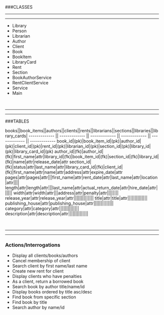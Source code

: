 
###CLASSES

-------

------

- Library
- Person
- Librarian
- Author
- Client
- Book
- BookItem
- LibraryCard
- Rent
- Section
- BookAuthorService
- RentClientService
- Service
- Main

<br>

-------

----------


###TABLES
<br>

books||book_items||authors||clients||rents||librarians||sections||libraries||library_cards|
------------- || ------------- || ------------- || ------------- || ------------- || -------------
book_id|(pk)|book_item_id|(pk)|author_id|(pk)|client_id|(pk)|rent_id|(pk)|librarian_id|(pk)|section_id|(pk)|library_id|(pk)|library_card_id|(pk)
author_id|(fk)|author_id|(fk)|first_name|attr|library_id|(fk)|book_item_id|(fk)|section_id|(fk)|library_id|(fk)|name|attr|release_date|attr
section_id|(fk)|status|attr|last_name|attr|library_card_id|(fk)|client_id|(fk)|first_name|attr|name|attr|address|attr|expire_date|attr
pages|attr|pages|attr|||first_name|attr|rent_date|attr|last_name|attr|location|attr||||
length|attr|length|attr|||last_name|attr|actual_return_date|attr|hire_date|attr||||||
width|attr|width|attr|||address|attr|penalty|attr||||||||
release_year|attr|release_year|attr||||||||||||||
title|attr|title|attr||||||||||||||
publishing_house|attr|publishing_house|attr||||||||||||||
category|attr|category|attr||||||||||||||
description|attr|description|attr||||||||||||||

<br>

-----

-----

### Actions/Interrogations


- Display all clients/books/authors
- Cancel membership of client
- Search client by first name/last name
- Create new rent for client
- Display clients who have penalties
- As a client, return a borrowed book 
- Search book by author title/name/id
- Display books ordered by title asc/desc
- Find book from specific section
- Find book by title
- Search author by name/id





